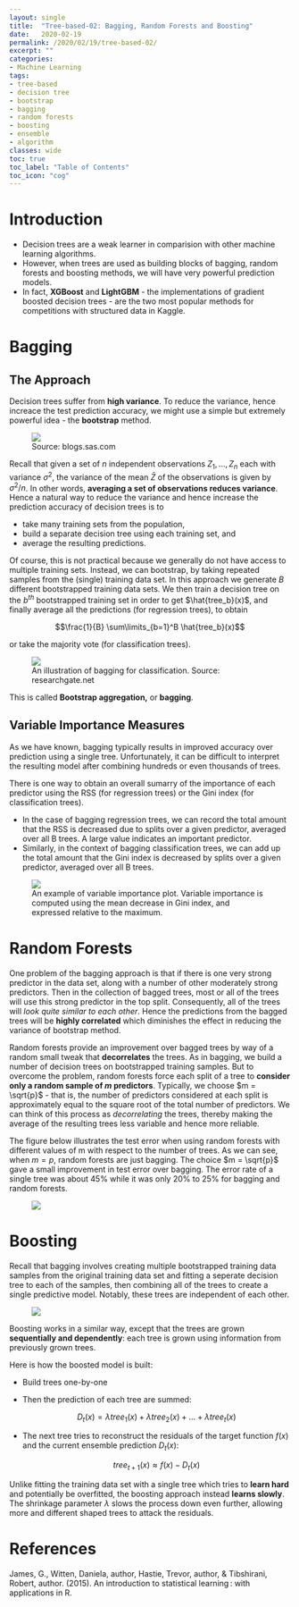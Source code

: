 ```yaml
---
layout: single
title:  "Tree-based-02: Bagging, Random Forests and Boosting"
date:   2020-02-19
permalink: /2020/02/19/tree-based-02/
excerpt: ""
categories: 
- Machine Learning
tags:
- tree-based
- decision tree
- bootstrap
- bagging
- random forests
- boosting
- ensemble
- algorithm
classes: wide
toc: true
toc_label: "Table of Contents"
toc_icon: "cog"
---
```


# Introduction

- Decision trees are a weak learner in comparision with other machine learning algorithms.
- However, when trees are used as building blocks of bagging, random forests and boosting methods, we will have very powerful prediction models.
- In fact, **XGBoost** and **LightGBM** - the implementations of gradient boosted decision trees - are the two most popular methods for competitions with structured data in Kaggle.

# Bagging

## The Approach

Decision trees suffer from **high variance**. To reduce the variance, hence increace the test prediction accuracy, we might use a simple but extremely powerful idea - the **bootstrap** method.

<figure>
	<img src="https://github.com/datasciblog/datasciblog.github.io/blob/master/_posts/images/2020-02-19-tree-based-methods-02/1.png?raw=true">
  <figcaption>Source: blogs.sas.com</figcaption>
</figure>

Recall that given a set of $n$ independent observations $Z_1, ... , Z_n$ each with variance $σ^2$, the variance of the mean $\bar{Z}$ of the observations is given by $σ^2/n$. In other words, **averaging a set of observations reduces variance**. Hence a natural way to reduce the variance and hence increase the prediction accuracy of decision trees is to 

- take many training sets from the population,
- build a separate decision tree using each training set, and
- average the resulting predictions.

Of course, this is not practical because we generally do not have access to multiple training sets. Instead, we can bootstrap, by taking repeated samples from the (single) training data set. In this approach we generate $B$ different bootstrapped training data sets. We then train a decision tree on the $b^{th}$ bootstrapped training set in order to get $\hat{tree_b}(x)$, and finally average all the predictions (for regression trees), to obtain 

$$\frac{1}{B} \sum\limits_{b=1}^B \hat{tree_b}(x)$$

or take the majority vote (for classification trees).

<figure>
	<img src="https://github.com/datasciblog/datasciblog.github.io/blob/master/_posts/images/2020-02-19-tree-based-methods-02/0.png?raw=true">
  <figcaption>An illustration of bagging for classification. Source: researchgate.net</figcaption>
</figure>

This is called **Bootstrap aggregation,** or **bagging**.

## Variable Importance Measures

As we have known, bagging typically results in improved accuracy over prediction using a single tree. Unfortunately, it can be difficult to interpret the resulting model after combining hundreds or even thousands of trees.

There is one way to obtain an overall sumarry of the importance of each predictor using the RSS (for regression trees) or the Gini index (for classification trees).

- In the case of bagging regression trees, we can record the total amount that the RSS is decreased due to splits over a given predictor, averaged over all B trees. A large value indicates an important predictor.
- Similarly, in the context of bagging classification trees, we can add up the total amount that the Gini index is decreased by splits over a given predictor, averaged over all B trees.

<figure>
	<img src="https://github.com/datasciblog/datasciblog.github.io/blob/master/_posts/images/2020-02-19-tree-based-methods-02/2.png?raw=true">
  <figcaption>An example of variable importance plot. Variable importance is computed using the mean decrease in Gini index, and expressed relative to the maximum.</figcaption>
</figure>

# Random Forests

One problem of the bagging approach is that if there is one very strong predictor in the data set, along with a number of other moderately strong predictors. Then in the collection of bagged trees, most or all of the trees will use this strong predictor in the top split. Consequently, all of the trees will *look quite similar to each other*. Hence the predictions from the bagged trees will be **highly correlated** which diminishes the effect in reducing the variance of bootstrap method.

Random forests provide an improvement over bagged trees by way of a random small tweak that **decorrelates** the trees. As in bagging, we build a number of decision trees on bootstrapped training samples. But to overcome the problem, random forests force each split of a tree to **consider only a random sample of $m$ predictors**. Typically, we choose $m = \sqrt{p}$ - that is, the number of predictors considered at each split is approximately equal to the square root of the total number of predictors. We can think of this process as *decorrelating* the trees, thereby making the average of the resulting trees less variable and hence more reliable.

The figure below illustrates the test error when using random forests with different values of m with respect to the number of trees. As we can see, when $m=p$, random forests are just bagging. The choice $m = \sqrt{p}$ gave a small improvement in test error over bagging. The error rate of a single tree was about 45% while it was only 20% to 25% for bagging and random forests.

<figure>
	<img src="https://github.com/datasciblog/datasciblog.github.io/blob/master/_posts/images/2020-02-19-tree-based-methods-02/3.png?raw=true">
</figure>

# Boosting

Recall that bagging involves creating multiple bootstrapped training data samples from the original training data set and fitting a seperate decision tree to each of the samples, then combining all of the trees to create a single predictive model. Notably, these trees are independent of each other.

<figure>
	<img src="https://github.com/datasciblog/datasciblog.github.io/blob/master/_posts/images/2020-02-19-tree-based-methods-02/4.png?raw=true">
</figure>

Boosting works in a similar way, except that the trees are grown **sequentially and dependently**: each tree is grown using information from previously grown trees.

Here is how the boosted model is built:

- Build trees one-by-one
- Then the prediction of each tree are summed:

    $$ D_t(x) = \lambda tree_1(x) + \lambda tree_2(x) + ... + \lambda tree_t(x)$$

- The next tree tries to reconstruct the residuals of the target function $f(x)$ and the current ensemble prediction $D_t(x)$:

    $$ tree_{t+1}(x) \approx f(x) - D_t(x)$$

Unlike fitting the training data set with a single tree which tries to **learn hard** and potentially be overfitted, the boosting approach instead **learns slowly**. The shrinkage parameter $\lambda$ slows the process down even further, allowing more and different shaped trees to attack the residuals.

# References

  James, G., Witten, Daniela, author, Hastie, Trevor, author, & Tibshirani, Robert, author. (2015). An introduction to statistical learning : with applications in R.